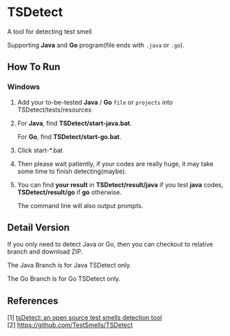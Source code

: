 # TSDetect

A tool for detecting test smell 

Supporting **Java** and **Go** program(file ends with `.java` or `.go`). 

## How To Run

### Windows

1. Add your to-be-tested **Java** / **Go** `file` or `projects` into TSDetect/tests/resources

2. For **Java**, find **TSDetect/start-java.bat**.

   For **Go**, find **TSDetect/start-go.bat**.

3. Click start-*.bat

4. Then please wait patiently, if your codes are really huge, it may take some time to finish detecting(maybe).

5. You can find **your result** in **TSDetect/result/java** if you test **java** codes, **TSDetect/result/go** if **go** otherwise.

   The command line will also output prompts.

## Detail Version

If you only need to detect Java or Go, then you can checkout to relative branch and download ZIP.

The Java Branch is for Java TSDetect only.

The Go Branch is for Go TSDetect only.

## References
[1] [tsDetect: an open source test smells detection tool](https://doi.org/10.1145/3368089.3417921)
<br>
[2] https://github.com/TestSmells/TSDetect
